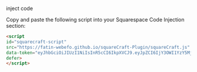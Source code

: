 inject code

Copy and paste the following script into your Squarespace Code Injection section:  

```html
<script  
id="squarecraft-script" 
src="https://fatin-webefo.github.io/squareCraft-Plugin/squareCraft.js" 
data-token="eyJhbGciOiJIUzI1NiIsInR5cCI6IkpXVCJ9.eyJpZCI6IjY3OWI1YzY5Mjg0ZDg4MTY5YWViMWJjNCIsImVtYWlsIjoienphcmlmQGdtYWlsLmNvbSIsInZlcmlmaWVkIjpmYWxzZSwiaWF0IjoxNzM4NDAwMzM3LCJleHAiOjE3NDA5OTIzMzd9.6wwr1BLVNAz8P69c1Q-x6Ih7T38OGguK2OouMm_E_Z4" 
defer>
</script>
```